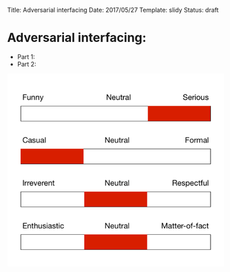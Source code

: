 <added text> <div class="slide section level1">

<p>Title: Adversarial interfacing Date: 2017/05/27 Template: slidy Status: draft</p>
</div>
<div id="adversarial-interfacing" class="slide section level1">
<h1>Adversarial interfacing:</h1>
<ul>
<li>Part 1:</li>
<li>Part 2:</li>
</ul>
<div class="figure">
<img src="../images/tone-profile-delta.png" />

</div>
</div>
